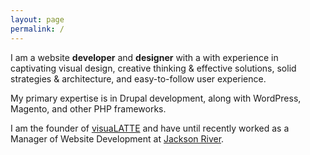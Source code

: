 ```yaml
---
layout: page
permalink: /
---
```


I am a website **developer** and **designer** with a with experience in captivating visual design, creative thinking & effective solutions, solid strategies & architecture, and easy-to-follow user experience. 

My primary expertise is in Drupal development, along with WordPress, Magento, and other PHP frameworks.
 
I am the founder of [visuaLATTE](http://www.visualatte.com/) and have until recently worked as a Manager of Website Development at [Jackson River](http://www.jacksonriver.com/).
